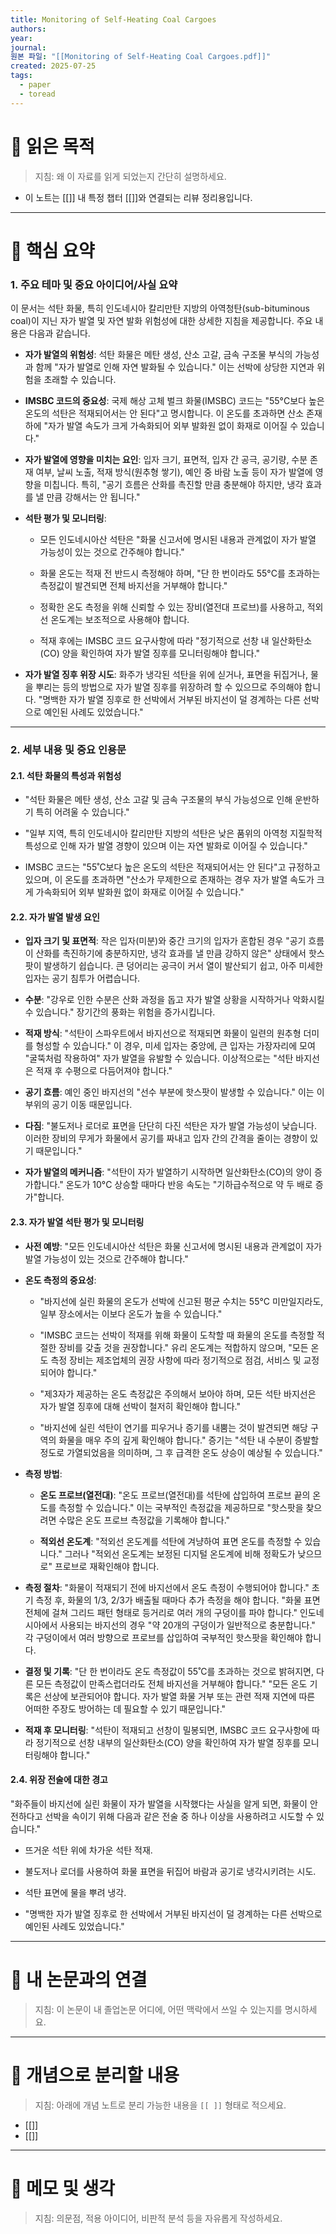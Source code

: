 ```yaml
---
title: Monitoring of Self-Heating Coal Cargoes
authors: 
year: 
journal: 
원본 파일: "[[Monitoring of Self-Heating Coal Cargoes.pdf]]"
created: 2025-07-25
tags:
  - paper
  - toread
---
```

# 🎯 읽은 목적  
> 지침: 왜 이 자료를 읽게 되었는지 간단히 설명하세요.

- 이 노트는 [[]] 내 특정 챕터 [[]]와 연결되는 리뷰 정리용입니다.  
---

# 🧩 핵심 요약  

### 1. 주요 테마 및 중요 아이디어/사실 요약

이 문서는 석탄 화물, 특히 인도네시아 칼리만탄 지방의 아역청탄(sub-bituminous coal)이 지닌 자가 발열 및 자연 발화 위험성에 대한 상세한 지침을 제공합니다. 주요 내용은 다음과 같습니다.

- **자가 발열의 위험성**: 석탄 화물은 메탄 생성, 산소 고갈, 금속 구조물 부식의 가능성과 함께 "자가 발열로 인해 자연 발화될 수 있습니다." 이는 선박에 상당한 지연과 위험을 초래할 수 있습니다.
    
- **IMSBC 코드의 중요성**: 국제 해상 고체 벌크 화물(IMSBC) 코드는 "55°C보다 높은 온도의 석탄은 적재되어서는 안 된다"고 명시합니다. 이 온도를 초과하면 산소 존재 하에 "자가 발열 속도가 크게 가속화되어 외부 발화원 없이 화재로 이어질 수 있습니다."
    
- **자가 발열에 영향을 미치는 요인**: 입자 크기, 표면적, 입자 간 공극, 공기량, 수분 존재 여부, 날씨 노출, 적재 방식(원추형 쌓기), 예인 중 바람 노출 등이 자가 발열에 영향을 미칩니다. 특히, "공기 흐름은 산화를 촉진할 만큼 충분해야 하지만, 냉각 효과를 낼 만큼 강해서는 안 됩니다."
    
- **석탄 평가 및 모니터링**:
    
    - 모든 인도네시아산 석탄은 "화물 신고서에 명시된 내용과 관계없이 자가 발열 가능성이 있는 것으로 간주해야 합니다."
        
    - 화물 온도는 적재 전 반드시 측정해야 하며, "단 한 번이라도 55°C를 초과하는 측정값이 발견되면 전체 바지선을 거부해야 합니다."
        
    - 정확한 온도 측정을 위해 신뢰할 수 있는 장비(열전대 프로브)를 사용하고, 적외선 온도계는 보조적으로 사용해야 합니다.
        
    - 적재 후에는 IMSBC 코드 요구사항에 따라 "정기적으로 선창 내 일산화탄소(CO) 양을 확인하여 자가 발열 징후를 모니터링해야 합니다."
        
- **자가 발열 징후 위장 시도**: 화주가 냉각된 석탄을 위에 싣거나, 표면을 뒤집거나, 물을 뿌리는 등의 방법으로 자가 발열 징후를 위장하려 할 수 있으므로 주의해야 합니다. "명백한 자가 발열 징후로 한 선박에서 거부된 바지선이 덜 경계하는 다른 선박으로 예인된 사례도 있었습니다."
    

---

### 2. 세부 내용 및 중요 인용문

#### 2.1. 석탄 화물의 특성과 위험성

- "석탄 화물은 메탄 생성, 산소 고갈 및 금속 구조물의 부식 가능성으로 인해 운반하기 특히 어려울 수 있습니다."
    
- "일부 지역, 특히 인도네시아 칼리만탄 지방의 석탄은 낮은 품위의 아역청 지질학적 특성으로 인해 자가 발열 경향이 있으며 이는 자연 발화로 이어질 수 있습니다."
    
- IMSBC 코드는 "55˚C보다 높은 온도의 석탄은 적재되어서는 안 된다"고 규정하고 있으며, 이 온도를 초과하면 "산소가 무제한으로 존재하는 경우 자가 발열 속도가 크게 가속화되어 외부 발화원 없이 화재로 이어질 수 있습니다."
    

#### 2.2. 자가 발열 발생 요인

- **입자 크기 및 표면적**: 작은 입자(미분)와 중간 크기의 입자가 혼합된 경우 "공기 흐름이 산화를 촉진하기에 충분하지만, 냉각 효과를 낼 만큼 강하지 않은" 상태에서 핫스팟이 발생하기 쉽습니다. 큰 덩어리는 공극이 커서 열이 발산되기 쉽고, 아주 미세한 입자는 공기 침투가 어렵습니다.
    
- **수분**: "강우로 인한 수분은 산화 과정을 돕고 자가 발열 상황을 시작하거나 악화시킬 수 있습니다." 장기간의 풍화는 위험을 증가시킵니다.
    
- **적재 방식**: "석탄이 스파우트에서 바지선으로 적재되면 화물이 일련의 원추형 더미를 형성할 수 있습니다." 이 경우, 미세 입자는 중앙에, 큰 입자는 가장자리에 모여 "굴뚝처럼 작용하여" 자가 발열을 유발할 수 있습니다. 이상적으로는 "석탄 바지선은 적재 후 수평으로 다듬어져야 합니다."
    
- **공기 흐름**: 예인 중인 바지선의 "선수 부분에 핫스팟이 발생할 수 있습니다." 이는 이 부위의 공기 이동 때문입니다.
    
- **다짐**: "불도저나 로더로 표면을 단단히 다진 석탄은 자가 발열 가능성이 낮습니다. 이러한 장비의 무게가 화물에서 공기를 짜내고 입자 간의 간격을 줄이는 경향이 있기 때문입니다."
    
- **자가 발열의 메커니즘**: "석탄이 자가 발열하기 시작하면 일산화탄소(CO)의 양이 증가합니다." 온도가 10°C 상승할 때마다 반응 속도는 "기하급수적으로 약 두 배로 증가"합니다.
    

#### 2.3. 자가 발열 석탄 평가 및 모니터링

- **사전 예방**: "모든 인도네시아산 석탄은 화물 신고서에 명시된 내용과 관계없이 자가 발열 가능성이 있는 것으로 간주해야 합니다."
    
- **온도 측정의 중요성**:
    
    - "바지선에 실린 화물의 온도가 선박에 신고된 평균 수치는 55°C 미만일지라도, 일부 장소에서는 이보다 온도가 높을 수 있습니다."
        
    - "IMSBC 코드는 선박이 적재를 위해 화물이 도착할 때 화물의 온도를 측정할 적절한 장비를 갖출 것을 권장합니다." 유리 온도계는 적합하지 않으며, "모든 온도 측정 장비는 제조업체의 권장 사항에 따라 정기적으로 점검, 서비스 및 교정되어야 합니다."
        
    - "제3자가 제공하는 온도 측정값은 주의해서 보아야 하며, 모든 석탄 바지선은 자가 발열 징후에 대해 선박이 철저히 확인해야 합니다."
        
    - "바지선에 실린 석탄이 연기를 피우거나 증기를 내뿜는 것이 발견되면 해당 구역의 화물을 매우 주의 깊게 확인해야 합니다." 증기는 "석탄 내 수분이 증발할 정도로 가열되었음을 의미하며, 그 후 급격한 온도 상승이 예상될 수 있습니다."
        
- **측정 방법**:
    
    - **온도 프로브(열전대)**: "온도 프로브(열전대)를 석탄에 삽입하여 프로브 끝의 온도를 측정할 수 있습니다." 이는 국부적인 측정값을 제공하므로 "핫스팟을 찾으려면 수많은 온도 프로브 측정값을 기록해야 합니다."
        
    - **적외선 온도계**: "적외선 온도계를 석탄에 겨냥하여 표면 온도를 측정할 수 있습니다." 그러나 "적외선 온도계는 보정된 디지털 온도계에 비해 정확도가 낮으므로" 프로브로 재확인해야 합니다.
        
- **측정 절차**: "화물이 적재되기 전에 바지선에서 온도 측정이 수행되어야 합니다." 초기 측정 후, 화물의 1/3, 2/3가 배출될 때마다 추가 측정을 해야 합니다. "화물 표면 전체에 걸쳐 그리드 패턴 형태로 등거리로 여러 개의 구덩이를 파야 합니다." 인도네시아에서 사용되는 바지선의 경우 "약 20개의 구덩이가 일반적으로 충분합니다." 각 구덩이에서 여러 방향으로 프로브를 삽입하여 국부적인 핫스팟을 확인해야 합니다.
    
- **결정 및 기록**: "단 한 번이라도 온도 측정값이 55˚C를 초과하는 것으로 밝혀지면, 다른 모든 측정값이 만족스럽더라도 전체 바지선을 거부해야 합니다." "모든 온도 기록은 선상에 보관되어야 합니다. 자가 발열 화물 거부 또는 관련 적재 지연에 따른 어떠한 주장도 방어하는 데 필요할 수 있기 때문입니다."
    
- **적재 후 모니터링**: "석탄이 적재되고 선창이 밀봉되면, IMSBC 코드 요구사항에 따라 정기적으로 선창 내부의 일산화탄소(CO) 양을 확인하여 자가 발열 징후를 모니터링해야 합니다."
    

#### 2.4. 위장 전술에 대한 경고

"화주들이 바지선에 실린 화물이 자가 발열을 시작했다는 사실을 알게 되면, 화물이 안전하다고 선박을 속이기 위해 다음과 같은 전술 중 하나 이상을 사용하려고 시도할 수 있습니다."

- 뜨거운 석탄 위에 차가운 석탄 적재.
    
- 불도저나 로더를 사용하여 화물 표면을 뒤집어 바람과 공기로 냉각시키려는 시도.
    
- 석탄 표면에 물을 뿌려 냉각.
    
- "명백한 자가 발열 징후로 한 선박에서 거부된 바지선이 덜 경계하는 다른 선박으로 예인된 사례도 있었습니다."
---

# 🧠 내 논문과의 연결  
> 지침: 이 논문이 내 졸업논문 어디에, 어떤 맥락에서 쓰일 수 있는지를 명시하세요.

---

# 🧩 개념으로 분리할 내용  
> 지침: 아래에 개념 노트로 분리 가능한 내용을 `[[ ]]` 형태로 적으세요.

- [[]]
- [[]]

---

# 💬 메모 및 생각  
> 지침: 의문점, 적용 아이디어, 비판적 분석 등을 자유롭게 작성하세요.
